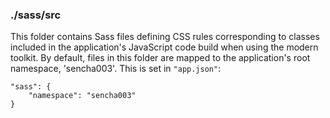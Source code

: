 ### ./sass/src

This folder contains Sass files defining CSS rules corresponding to classes
included in the application's JavaScript code build when using the modern toolkit.
By default, files in this folder are mapped to the application's root namespace, 'sencha003'.
This is set in `"app.json"`:

    "sass": {
        "namespace": "sencha003"
    }